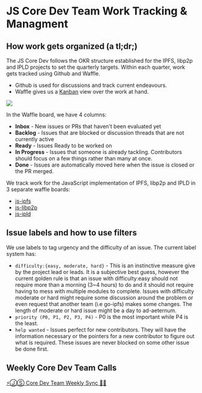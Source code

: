 # JS Core Dev Team Work Tracking & Managment

## How work gets organized (a tl;dr;)

The JS Core Dev follows the OKR structure established for the IPFS, libp2p and IPLD projects to set the quarterly targets. Within each quarter, work gets tracked using Github and Waffle.

- Github is used for discussions and track current endeavours.
- Waffle gives us a [Kanban](https://en.wikipedia.org/wiki/Kanban) view over the work at hand.

![](https://ipfs.io/ipfs/QmWNd86qtjyFnygSAHkZDy4fUB1WnRa4WNt8gt1rSiq7of)

In the Waffle board, we have 4 columns:

- **Inbox** - New issues or PRs that haven't been evaluated yet
- **Backlog** - Issues that are blocked or discussion threads that are not currently active
- **Ready** - Issues Ready to be worked on
- **In Progress** - Issues that someone is already tackling. Contributors should focus on a few things rather than many at once.
- **Done** - Issues are automatically moved here when the issue is closed or the PR merged.

We track work for the JavaScript implementation of IPFS, libp2p and IPLD in 3 separate waffle boards:

- [js-ipfs](http://waffle.io/ipfs/js-ipfs)
- [js-libp2p](http://waffle.io/libp2p/js-libp2p)
- [js-ipld](http://waffle.io/ipld/js-ipld)

## Issue labels and how to use filters

We use labels to tag urgency and the difficulty of an issue. The current label system has:

- `difficulty:{easy, moderate, hard}` - This is an instinctive measure give by the project lead or leads. It is a subjective best guess, however the current golden rule is that an issue with difficulty:easy should not require more than a morning (3~4 hours) to do and it should not require having to mess with multiple modules to complete. Issues with difficulty moderate or hard might require some discussion around the problem or even request that another team (i.e go-ipfs) makes some changes. The length of moderate or hard issue might be a day to ad-aeternum.
- `priority (P0, P1, P2, P3, P4)` - P0 is the most important while P4 is the least.
- `help wanted` - Issues perfect for new contributors. They will have the information necessary or the pointers for a new contributor to figure out what is required. These issues are never blocked on some other issue be done first.

## Weekly Core Dev Team Calls

[⚡️ⒿⓈ Core Dev Team Weekly Sync 🙌🏽](https://github.com/ipfs/pm/issues/650)
